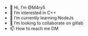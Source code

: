 - 👋 Hi, I’m @M4ry5
- 👀 I’m interested in C++
- 🌱 I’m currently learning NodeJs
- 💞️ I’m looking to collaborate on gitlab
- 📫 How to reach me DM

<!---
M4ry5/M4ry5 is a ✨ special ✨ repository because its `README.md` (this file) appears on your GitHub profile.
You can click the Preview link to take a look at your changes.
--->
